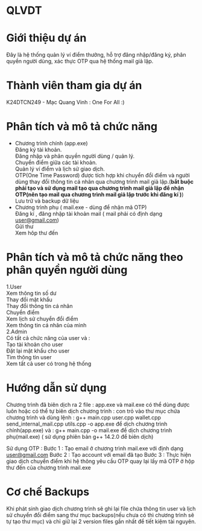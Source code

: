 # QLVDT
# Giới thiệu dự án
Đây là hệ thống quản lý ví điểm thưởng, hỗ trợ đăng nhập/đăng ký, phân quyền người dùng, xác thực OTP qua hệ thống mail giả lập.
# Thành viên tham gia dự án
K24DTCN249 - Mạc Quang Vinh : One For All :)
# Phân tích và mô tả chức năng
- Chương trình chính (app.exe)  
Đăng ký tài khoản.  
Đăng nhập và phân quyền người dùng / quản lý.  
Chuyển điểm giữa các tài khoản.  
Quản lý ví điểm và lịch sử giao dịch.  
OTP(One Time Password) được tích hợp khi chuyển đổi điểm và người dùng thay đổi thông tin cá nhân qua chương trình mail giả lập.(**bắt buộc phải tạo và sử dụng mail tạo qua chương trình mail giả lập để nhận OTP(nên tạo mail qua chương trình mail giả lập trước khi đăng kí )**)  
Lưu trữ và backup dữ liệu  
- Chương trình phụ ( mail.exe - dùng để nhận mã OTP)  
Đăng kí , đăng nhập tài khoản mail ( mail phải có định dạng user@gmail.com)  
Gửi thư  
Xem hôp thư đến  
# Phân tích và mô tả chức năng theo phân quyền người dùng
1.User  
Xem thông tin số dư  
Thay đổi mật khẩu   
Thay đổi thông tin cá nhân  
Chuyển điểm  
Xem lịch sử chuyển đổi điểm  
Xem thông tin cá nhân của mình  
2.Admin  
Có tất cả chức năng của user và :  
Tạo tài khoản cho user  
Đặt lại mật khẩu cho user  
Tìm thông tin user  
Xem tất cả user có trong hệ thống  
# Hướng dẫn sử dụng
Chương trình đã biên dịch ra 2 file : app.exe và mail.exe có thể dùng được luôn hoặc có thể tự biên dịch chương trình : con trỏ vào thư mục chứa chương trình và dùng lệnh : g++ main.cpp user.cpp wallet.cpp send_internal_mail.cpp utils.cpp -o app.exe để dịch chương trình chính(app.exe) và : g++ main.cpp -o mail.exe để dịch chương trình phụ(mail.exe) ( sử dụng phiên bản g++ 14.2.0 để biên dịch)

Sử dụng OTP :
Bước 1 : Tạo email ở chương trình mail.exe với định dạng user@gmail.com
Bước 2 : Tạo account với email đã tạo
Bước 3 : Thực hiện giao dịch chuyển điểm khi hệ thông yêu cầu OTP quay lại lấy mã OTP ở hộp thư đến của chương trình mail.exe
# Cơ chế Backups
Khi phát sinh giao dịch chương trình sẽ ghi lại file chứa thông tin user và lịch sử chuyển đổi điểm sang thư mục backups(nếu chưa có thì chương trình sẽ tự tạo thư mục) và chỉ giữ lại 2 version files gần nhất để tiết kiệm tài nguyên.
